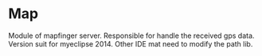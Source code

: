 # Map
Module of mapfinger server.
Responsible for handle the received gps data.
Version suit for myeclipse 2014. Other IDE mat need to modify the path lib.